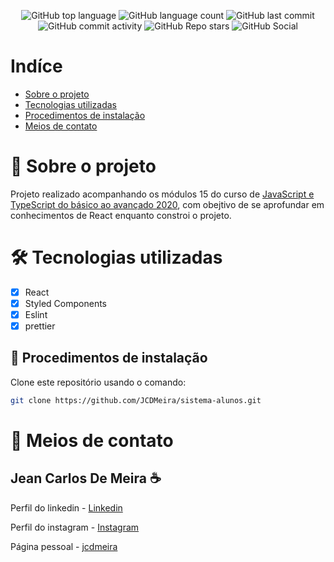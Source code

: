 
<p align="center">
<img alt="GitHub top language" src="https://img.shields.io/github/languages/top/JCDMeira/sistema-alunos">
<img alt="GitHub language count" src="https://img.shields.io/github/languages/count/JCDMeira/sistema-alunos">
<img alt="GitHub last commit" src="https://img.shields.io/github/last-commit/JCDMeira/sistema-alunos">
<img alt="GitHub commit activity" src="https://img.shields.io/github/commit-activity/m/JCDMeira/sistema-alunos">
<img alt="GitHub Repo stars" src="https://img.shields.io/github/stars/JCDMeira/sistema-alunos?style=social">  <image alt="GitHub Social"
  src="https://img.shields.io/github/watchers/JCDMeira/sistema-alunos?style=social"
  />
</p>

# Indíce

- [Sobre o projeto](#id00)
- [Tecnologias utilizadas](#id01)
- [Procedimentos de instalação](#id02)
- [Meios de contato](#id06)

#  📝 Sobre o projeto <a name="id00"></a>

Projeto realizado acompanhando os módulos 15 do curso de [JavaScript e TypeScript do básico ao avançado 2020](https://www.udemy.com/course/curso-de-javascript-moderno-do-basico-ao-avancado/), com obejtivo de se aprofundar em conhecimentos de React enquanto constroi o projeto.


# 🛠 Tecnologias utilizadas <a name="id01"></a>

- [x] React
- [x] Styled Components
- [x] Eslint
- [x] prettier

## 📝 Procedimentos de instalação <a name="id02"></a>

Clone este repositório usando o comando:
```bash
git clone https://github.com/JCDMeira/sistema-alunos.git
```

# :iphone: Meios de contato <a name="id06"></a>
## Jean Carlos De Meira :coffee:

Perfil do linkedin - [Linkedin](https://www.linkedin.com/in/jean-carlos-de-meira-00593816a/)

Perfil do instagram - [Instagram](https://www.instagram.com/jean.meira10/?hl=pt-br)

Página pessoal - [jcdmeira](https://jcdmeira.github.io)
